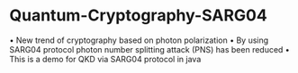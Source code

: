 # Quantum-Cryptography-SARG04
•	New trend of cryptography based on photon polarization
•	By using SARG04 protocol photon number splitting attack (PNS) has been reduced
•	This is a demo for QKD via SARG04 protocol in java
